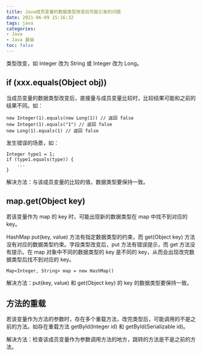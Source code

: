 ```yaml
---
title: Java成员变量的数据类型改变后可能引发的问题
date: 2021-06-09 15:16:32
tags: java
categories:
- Java
- Java 基础
toc: false
---
```


类型改变，如 Integer 改为 String 或 Integer 改为 Long。

## if (xxx.equals(Object obj))

当成员变量的数据类型改变后，直接量与成员变量比较时，比较结果可能和之前的结果不同。如：

```
new Integer(1).equals(new Long(1)) // 返回 false
new Integer(1).equals("1") // 返回 false
new Long(1).equals(1) // 返回 false
```

发生错误的场景，如：

```
Integer type1 = 1;
if (type1.equals(type)) {
	...
}
```

解决方法：与该成员变量的比较的值，数据类型要保持一致。

## map.get(Object key)

若该变量作为 map 的 key 时，可能出现新的数据类型在 map 中找不到对应的 key。

HashMap put(key, value) 方法有指定数据类型的约束，而 get(Object key) 方法没有对应的数据类型约束。字段类型改变后，put 方法有错误提示，而 get 方法没有提示。在 map 对象中不同的数据类型的 key 是不同的 key，从而会出现改完数据类型后找不到对应的 key。

```
Map<Integer, String> map = new HashMap()
```

解决方法：put(key, value) 和 get(Object key) 的 key 的数据类型要保持一致。

## 方法的重载 

若该变量作为方法的参数时，存在多个重载方法，改完类型后，可能调用的不是之前的方法。如存在重载方法 getById(Integer id) 和 getById(Serializable id)。

解决方法：检查该成员变量作为参数调用方法的地方，跳转的方法是不是之前的方法。
